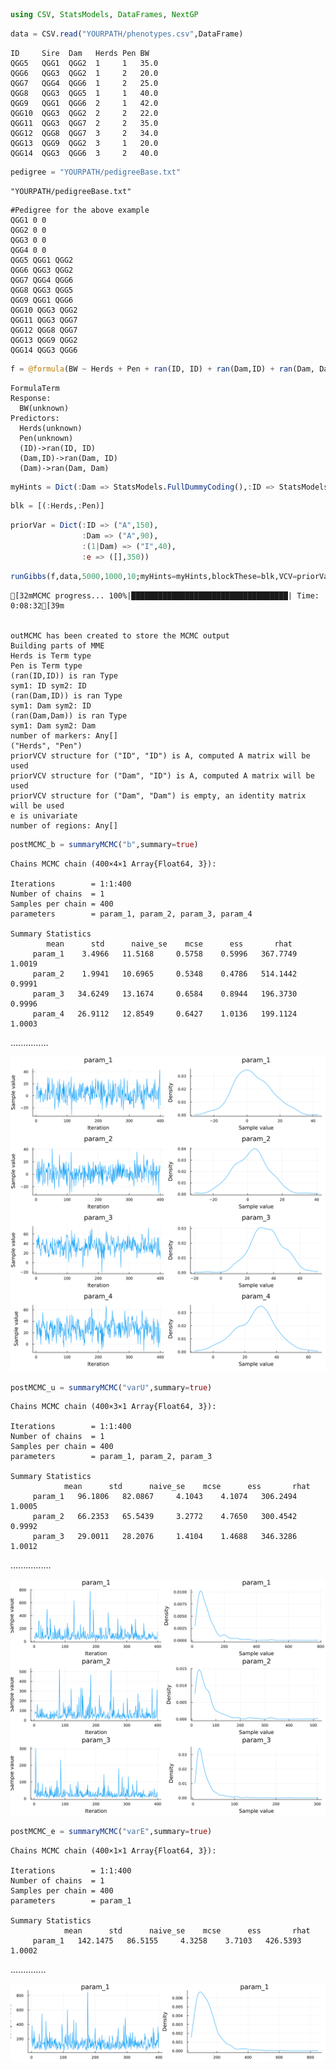 

```julia
using CSV, StatsModels, DataFrames, NextGP
```

```julia
data = CSV.read("YOURPATH/phenotypes.csv",DataFrame)
```

```text
ID     Sire  Dam   Herds Pen BW
QGG5   QGG1  QGG2  1     1   35.0
QGG6   QGG3  QGG2  1     2   20.0
QGG7   QGG4  QGG6  1     2   25.0
QGG8   QGG3  QGG5  1     1   40.0
QGG9   QGG1  QGG6  2     1   42.0
QGG10  QGG3  QGG2  2     2   22.0
QGG11  QGG3  QGG7  2     2   35.0
QGG12  QGG8  QGG7  3     2   34.0
QGG13  QGG9  QGG2  3     1   20.0
QGG14  QGG3  QGG6  3     2   40.0
```


```julia
pedigree = "YOURPATH/pedigreeBase.txt"
```

    "YOURPATH/pedigreeBase.txt"

```text
#Pedigree for the above example
QGG1 0 0
QGG2 0 0
QGG3 0 0
QGG4 0 0
QGG5 QGG1 QGG2
QGG6 QGG3 QGG2
QGG7 QGG4 QGG6
QGG8 QGG3 QGG5
QGG9 QGG1 QGG6
QGG10 QGG3 QGG2
QGG11 QGG3 QGG7
QGG12 QGG8 QGG7
QGG13 QGG9 QGG2
QGG14 QGG3 QGG6
```


```julia
f = @formula(BW ~ Herds + Pen + ran(ID, ID) + ran(Dam,ID) + ran(Dam, Dam))
```




    FormulaTerm
    Response:
      BW(unknown)
    Predictors:
      Herds(unknown)
      Pen(unknown)
      (ID)->ran(ID, ID)
      (Dam,ID)->ran(Dam, ID)
      (Dam)->ran(Dam, Dam)




```julia
myHints = Dict(:Dam => StatsModels.FullDummyCoding(),:ID => StatsModels.FullDummyCoding(),:Herds => StatsModels.DummyCoding(),:Pen => StatsModels.FullDummyCoding())
```


```julia
blk = [(:Herds,:Pen)]
```


```julia
priorVar = Dict(:ID => ("A",150),
                :Dam => ("A",90),
                :(1|Dam) => ("I",40),
                :e => ([],350))
```


```julia
runGibbs(f,data,5000,1000,10;myHints=myHints,blockThese=blk,VCV=priorVar,userPedData=pedigree)
```

    [32mMCMC progress... 100%|███████████████████████████████████| Time: 0:08:32[39m


    outMCMC has been created to store the MCMC output
    Building parts of MME
    Herds is Term type
    Pen is Term type
    (ran(ID,ID)) is ran Type
    sym1: ID sym2: ID
    (ran(Dam,ID)) is ran Type
    sym1: Dam sym2: ID
    (ran(Dam,Dam)) is ran Type
    sym1: Dam sym2: Dam
    number of markers: Any[]
    ("Herds", "Pen")
    priorVCV structure for ("ID", "ID") is A, computed A matrix will be used
    priorVCV structure for ("Dam", "ID") is A, computed A matrix will be used
    priorVCV structure for ("Dam", "Dam") is empty, an identity matrix will be used
    e is univariate
    number of regions: Any[]



```julia
postMCMC_b = summaryMCMC("b",summary=true)
```


    Chains MCMC chain (400×4×1 Array{Float64, 3}):
    
    Iterations        = 1:1:400
    Number of chains  = 1
    Samples per chain = 400
    parameters        = param_1, param_2, param_3, param_4
    
    Summary Statistics
			mean      std      naive_se    mcse      ess       rhat    
         param_1    3.4966   11.5168     0.5758    0.5996   367.7749    1.0019
         param_2    1.9941   10.6965     0.5348    0.4786   514.1442    0.9991
         param_3   34.6249   13.1674     0.6584    0.8944   196.3730    0.9996
         param_4   26.9112   12.8549     0.6427    1.0136   199.1124    1.0003
    
...............



![svg](output_9_1.svg)


```julia
postMCMC_u = summaryMCMC("varU",summary=true)
```

    Chains MCMC chain (400×3×1 Array{Float64, 3}):
    
    Iterations        = 1:1:400
    Number of chains  = 1
    Samples per chain = 400
    parameters        = param_1, param_2, param_3
    
    Summary Statistics
    			mean      std      naive_se    mcse      ess       rhat
         param_1   96.1806   82.0867     4.1043    4.1074   306.2494    1.0005
         param_2   66.2353   65.5439     3.2772    4.7650   300.4542    0.9992
         param_3   29.0011   28.2076     1.4104    1.4688   346.3286    1.0012
    
................



![svg](output_10_1.svg)




```julia
postMCMC_e = summaryMCMC("varE",summary=true)
```


    Chains MCMC chain (400×1×1 Array{Float64, 3}):
    
    Iterations        = 1:1:400
    Number of chains  = 1
    Samples per chain = 400
    parameters        = param_1
    
    Summary Statistics
    			mean      std      naive_se    mcse      ess       rhat
         param_1   142.1475   86.5155     4.3258    3.7103   426.5393    1.0002
    
..............



![svg](output_11_1.svg)




